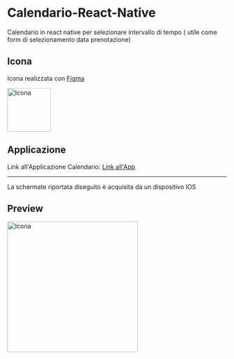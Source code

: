 # Calendario-React-Native

Calendario in react native per selezionare intervallo di tempo ( utile come form di selezionamento data prenotazione)



## Icona

Icona realizzata con [Figma](https://www.figma.com/)   

<img src="https://github.com/vittorioPiotti/Calendario-React-Native/blob/main/icona.png" alt="Icona" width="100"/>


## Applicazione

Link all'Applicazione Calendario: [Link all'App](https://ygmq5s.csb.app/Calendario)  

---

La schermate riportata diseguito è acquisita da un dispositivo IOS 

## Preview
<img src="https://github.com/vittorioPiotti/Calendario-React-Native/blob/main/screenshot.PNG" alt="Icona" width="300"/>

